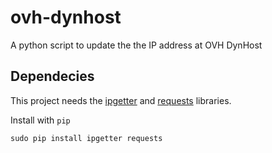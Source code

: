 # ovh-dynhost
A python script to update the the IP address at OVH DynHost

## Dependecies
This project needs the [ipgetter](https://github.com/phoemur/ipgetter) and [requests](http://requests.readthedocs.org/en/latest/) libraries.

Install with `pip`

```
sudo pip install ipgetter requests
```
